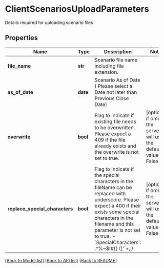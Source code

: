 # ClientScenariosUploadParameters

Details required for uploading scenario files

## Properties
Name | Type | Description | Notes
------------ | ------------- | ------------- | -------------
**file_name** | **str** | Scenario file name including file extension. | 
**as_of_date** | **date** | Scenario As of Date ( Please select a Date not later than Previous Close Date) | 
**overwrite** | **bool** | Flag to indicate if existing file needs to be overwritten. Please expect a 409 if the file already exists and the overwrite is not set to true. | [optional]  if omitted the server will use the default value of False
**replace_special_characters** | **bool** | Flag to indicate if the special characters in the fileName can be replaced with underscore. Please expect a 400 if their exists some special characters in the filename and this parameter is not set to true. - &#x60;SpecialCharacters&#x60;: .^%~$!#{} ()&#39;&#x60;+,:/ | [optional]  if omitted the server will use the default value of False

[[Back to Model list]](../README.md#documentation-for-models) [[Back to API list]](../README.md#documentation-for-api-endpoints) [[Back to README]](../README.md)


